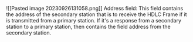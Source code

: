 ![[Pasted image 20230926131058.png]]
Address field:
This field contains the address of the secondary station that is to receive
the HDLC Frame if it is transmitted from a primary station.
If it's a response from a secondary station to a primary station, then
contains the field address from the secondary station.
